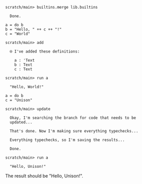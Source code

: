 ``` ucm
scratch/main> builtins.merge lib.builtins

  Done.

```
``` unison
a = do b
b = "Hello, " ++ c ++ "!"
c = "World"
```

``` ucm
scratch/main> add

  ⍟ I've added these definitions:
  
    a : 'Text
    b : Text
    c : Text

scratch/main> run a

  "Hello, World!"

```
``` unison
a = do b
c = "Unison"
```

``` ucm
scratch/main> update

  Okay, I'm searching the branch for code that needs to be
  updated...

  That's done. Now I'm making sure everything typechecks...

  Everything typechecks, so I'm saving the results...

  Done.

scratch/main> run a

  "Hello, Unison!"

```
The result should be "Hello, Unison\!".

